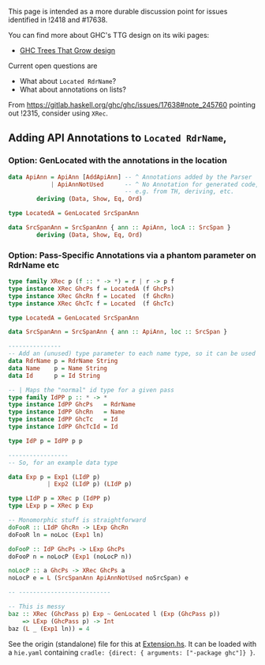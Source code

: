 This page is intended as a more durable discussion point for issues identified in !2418 and #17638.

You can find more about GHC's TTG design on its wiki pages:
* [GHC Trees That Grow design](https://gitlab.haskell.org/ghc/ghc/wikis/implementing-trees-that-grow)

Current open questions are

- What about `Located RdrName`?
- What about annotations on lists?

From https://gitlab.haskell.org/ghc/ghc/issues/17638#note_245760 pointing out !2315, consider using `XRec`.

## Adding API Annotations to `Located RdrName`, 

### Option: GenLocated with the annotations in the location

```haskell
data ApiAnn = ApiAnn [AddApiAnn] -- ^ Annotations added by the Parser
            | ApiAnnNotUsed      -- ^ No Annotation for generated code,
                                 -- e.g. from TH, deriving, etc.
        deriving (Data, Show, Eq, Ord)

type LocatedA = GenLocated SrcSpanAnn

data SrcSpanAnn = SrcSpanAnn { ann :: ApiAnn, locA :: SrcSpan }
        deriving (Data, Show, Eq, Ord)
```

### Option: Pass-Specific Annotations via a phantom parameter on RdrName etc 

```haskell
type family XRec p (f :: * -> *) = r | r -> p f
type instance XRec GhcPs f = LocatedA (f GhcPs)
type instance XRec GhcRn f = Located  (f GhcRn)
type instance XRec GhcTc f = Located  (f GhcTc)

type LocatedA = GenLocated SrcSpanAnn

data SrcSpanAnn = SrcSpanAnn { ann :: ApiAnn, loc :: SrcSpan }

---------------
-- Add an (unused) type parameter to each name type, so it can be used in `XRec`
data RdrName p = RdrName String
data Name    p = Name String
data Id      p = Id String

-- | Maps the "normal" id type for a given pass
type family IdPP p :: * -> *
type instance IdPP GhcPs   = RdrName
type instance IdPP GhcRn   = Name
type instance IdPP GhcTc   = Id
type instance IdPP GhcTcId = Id

type IdP p = IdPP p p

-----------------
-- So, for an example data type

data Exp p = Exp1 (LIdP p)
           | Exp2 (LIdP p) (LIdP p)

type LIdP p = XRec p (IdPP p)
type LExp p = XRec p Exp

-- Monomorphic stuff is straightforward
doFooR :: LIdP GhcRn -> LExp GhcRn
doFooR ln = noLoc (Exp1 ln)

doFooP :: IdP GhcPs -> LExp GhcPs
doFooP n = noLocP (Exp1 (noLocP n))

noLocP :: a GhcPs -> XRec GhcPs a
noLocP e = L (SrcSpanAnn ApiAnnNotUsed noSrcSpan) e

-- --------------------------

-- This is messy
baz :: XRec (GhcPass p) Exp ~ GenLocated l (Exp (GhcPass p))
    => LExp (GhcPass p) -> Int
baz (L _ (Exp1 ln)) = 4

```

See the origin (standalone) file for this at [Extension.hs](uploads/d8c2264fbabafa75275ffd52f9de4dbf/Extension.hs). It can be loaded with a `hie.yaml` containing `cradle: {direct: { arguments: ["-package ghc"]} }`.
